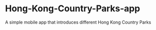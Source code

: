# Hong-Kong-Country-Parks-app
A simple mobile app that introduces different Hong Kong Country Parks
